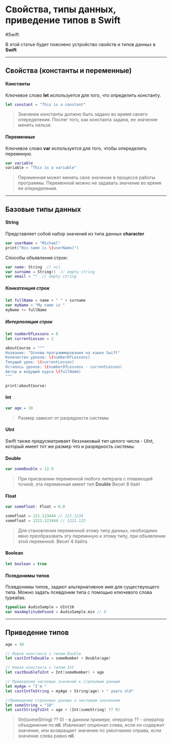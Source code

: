 # Свойства, типы данных, приведение типов в Swift
#Swift  

В этой статье будет пояснено устройство свойств и типов данных в __Swift__

---

 ## Свойства (константы и переменные)
 
 #### Константы
 
 Ключевое слово __let__ используется для того, что определить константу.
 
 ``` swift
 let constant = "This is a constant"
 ```
 
> Значение константы должно быть задано во время своего опеределения. 
> Послег того, как константа задана, ее значение менять нельзя.

#### Переменные

Ключевое слово __var__ используется для того, чтобы опеределить перемнную.
 
 ``` swift
 var variable
 variable = "This is a variable"
 ```
 
 > Переменная может менять свое значение в процессе работы программы.
 > Переменной можно не задавать значение во время ее опеределения.

---

## Базовые типы данных

#### String

Представляет собой набор значений из типа данных __character__

``` swift
var userName = "Michael"
print("His name is \(userName)")
```

Способы объявления строк:

```swift
var name: String  // nil
var surname = String()  // empty string
var email = ""  // empty string
```

##### Конкатенция строк

```swift
let fullName = name + " " + surname
var myName = "My name is "
myName += fullName
```

##### Интерполяция строк

```swift 
let numberOfLessons = 8
let currentLesson = 2

aboutCourse = """
Название: "Основы программирования на языке Swift"
Количество уроков: \(numberOfLessons)
Текущий урок: \(currentLesson)
Осталось уроков: \(numberOfLessons - currentLesson)
Автор и ведущий курса \(fullName)
"""

print(aboutCourse)
```

#### Int

```swift
var age = 10
```

> Размер зависит от разрядонсти системы

#### UInt

Swift также предусматривает беззнаковый тип целого числа - UInt, который имеет тот же размер что и разрядность системы.

#### Double

```swift
var someDouble = 12.9
```

> При присвоении переменной любого литерала с плавающей точкой, эта переменная имеет тип __Double__
> Весит 8 байт

#### Float

```swift
var someFloat: Float = 0.0

someFloat = 121.123444 // 121.1234
someFloat = 1221.123444 // 1221.123
```

>Для становления переменной этому типу данных, необходимо явно преобразовать эту перемнную к этому типу, при объявлении этой перемнной.
> Весит 4 байта

#### Boolean

```swift
let boolean = true
```

#### Псевдонимы типов

Псевдонимы типов_ задают альтернативное имя для существующего типа. Можно задать псевдоним типа с помощью ключевого слова typealias.

```swift
typealias AudioSample = UInt16
var maxAmplitudeFound = AudioSample.min // 0
```

---

## Приведение типов

```swift
age = 30

// Новая константа с типом Double
let castIntToDouble = someNumber + Double(age)

// Новая константа с типом Int
let castDoubleToInt = Int(someNumber) + age

// Приведение числовых значений к строковым данным
let myAge = "I'm "
let castIntToString = myAge + String(age) + " years old"

//Приведение строковых данных к числовым значениям
let someString = "10"
let castStringToInt = age + (Int(someString) ?? 0)
```

> (Int(someString) ?? 0) - в данном примере, оператор ?? - оператор объединения по __nil__. Извлекает опционал слева, если он содержит значение, или возвращает значение по умолчанию справа, если значение слева равно __nil__.

